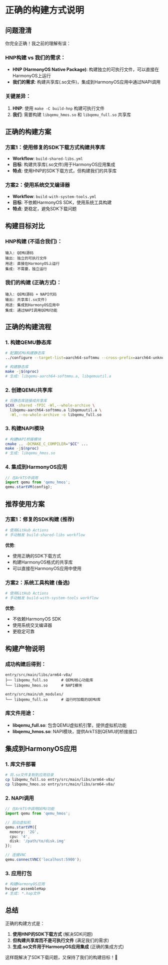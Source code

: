 # 正确的构建方式说明

## 问题澄清

你完全正确！我之前的理解有误：

### HNP构建 vs 我们的需求：
- **HNP (HarmonyOS Native Package)**: 构建独立的可执行文件，可以直接在HarmonyOS上运行
- **我们的需求**: 构建共享库(.so文件)，集成到HarmonyOS应用中通过NAPI调用

### 关键差异：
1. **HNP**: 使用 `make -C build-hnp` 构建可执行文件
2. **我们**: 需要构建 `libqemu_hmos.so` 和 `libqemu_full.so` 共享库

## 正确的构建方案

### 方案1：使用修复的SDK下载方式构建共享库
- **Workflow**: `build-shared-libs.yml`
- **目标**: 构建共享库(.so文件)用于HarmonyOS应用集成
- **特点**: 使用HNP的SDK下载方式，但构建我们的共享库

### 方案2：使用系统交叉编译器
- **Workflow**: `build-with-system-tools.yml`
- **目标**: 不依赖HarmonyOS SDK，使用系统工具构建
- **特点**: 更稳定，避免SDK下载问题

## 构建目标对比

### HNP构建 (不适合我们)：
```
输入: QEMU源码
输出: 独立的可执行文件
用途: 直接在HarmonyOS上运行
集成: 不需要，独立运行
```

### 我们的构建 (正确方式)：
```
输入: QEMU源码 + NAPI代码
输出: 共享库(.so文件)
用途: 集成到HarmonyOS应用中
集成: 通过NAPI调用QEMU功能
```

## 正确的构建流程

### 1. 构建QEMU静态库
```bash
# 配置QEMU构建静态库
../configure --target-list=aarch64-softmmu --cross-prefix=aarch64-unknown-linux-ohos- ...

# 构建静态库
make -j$(nproc)
# 生成: libqemu-aarch64-softmmu.a, libqemuutil.a
```

### 2. 创建QEMU共享库
```bash
# 将静态库链接成共享库
$CXX -shared -fPIC -Wl,--whole-archive \
  libqemu-aarch64-softmmu.a libqemuutil.a \
  -Wl,--no-whole-archive -o libqemu_full.so
```

### 3. 构建NAPI模块
```bash
# 构建NAPI桥接模块
cmake .. -DCMAKE_C_COMPILER="$CC" ...
make -j$(nproc)
# 生成: libqemu_hmos.so
```

### 4. 集成到HarmonyOS应用
```typescript
// 在ArkTS中调用
import qemu from 'qemu_hmos';
qemu.startVM(config);
```

## 推荐使用方案

### 方案1：修复的SDK构建 (推荐)
```bash
# 使用GitHub Actions
# 手动触发 build-shared-libs workflow
```

**优势**:
- 使用正确的SDK下载方式
- 构建HarmonyOS格式的共享库
- 可以直接在HarmonyOS应用中使用

### 方案2：系统工具构建 (备选)
```bash
# 使用GitHub Actions
# 手动触发 build-with-system-tools workflow
```

**优势**:
- 不依赖HarmonyOS SDK
- 使用系统交叉编译器
- 更稳定可靠

## 构建产物说明

### 成功构建后得到：
```
entry/src/main/libs/arm64-v8a/
├── libqemu_full.so      # QEMU核心功能库
└── libqemu_hmos.so      # NAPI模块

entry/src/main/oh_modules/
└── libqemu_full.so      # 运行时加载的QEMU库
```

### 库文件用途：
- **libqemu_full.so**: 包含QEMU虚拟机引擎，提供虚拟机功能
- **libqemu_hmos.so**: NAPI模块，提供ArkTS到QEMU的桥接接口

## 集成到HarmonyOS应用

### 1. 库文件部署
```bash
# 将.so文件复制到应用目录
cp libqemu_full.so entry/src/main/libs/arm64-v8a/
cp libqemu_hmos.so entry/src/main/libs/arm64-v8a/
```

### 2. NAPI调用
```typescript
// 在ArkTS中调用QEMU功能
import qemu from 'qemu_hmos';

// 启动虚拟机
qemu.startVM({
  memory: '2G',
  cpu: '4',
  disk: '/path/to/disk.img'
});

// 连接VNC
qemu.connectVNC('localhost:5900');
```

### 3. 应用打包
```bash
# 构建HarmonyOS应用
hvigor assembleHap
# 生成: *.hap文件
```

## 总结

正确的构建方式是：
1. **使用HNP的SDK下载方式** (解决SDK问题)
2. **但构建共享库而不是可执行文件** (满足我们的需求)
3. **生成.so文件用于HarmonyOS应用集成** (正确的集成方式)

这样既解决了SDK下载问题，又保持了我们的构建目标！🎯
